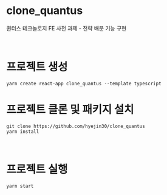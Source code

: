 # clone_quantus

퀀터스 테크놀로지 FE 사전 과제 - 전략 배분 기능 구현

<br />

# 프로젝트 생성

```
yarn create react-app clone_quantus --template typescript
```

# 프로젝트 클론 및 패키지 설치
```
git clone https://github.com/hyejin30/clone_quantus
yarn install
```

<br />

# 프로젝트 실행

```
yarn start
```
